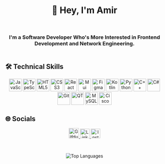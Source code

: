 <h1 align="center">👋 Hey, I'm Amir</h1>
<br>
<h3 align="center">
 I'm a Software Developer Who's More Interested in Frontend Development and Network Engineering.
  <br>
  <br>
</h3>



## 🛠️ Technical Skills

<p align="center">
  <!-- Frontend -->
 
  <img src="https://www.svgrepo.com/show/452045/js.svg" alt="JavaScript" width="40" height="40"/>
  <img src="https://www.svgrepo.com/show/349540/typescript.svg" alt="TypeScript" width="40" height="40"/>
  <img src="https://www.svgrepo.com/show/452228/html-5.svg" alt="HTML5" width="40" height="40"/>
  <img src="https://www.svgrepo.com/show/452185/css-3.svg" alt="CSS3" width="40" height="40"/>
  <img src="https://www.svgrepo.com/show/374035/reactts.svg" alt="React" width="40" height="40"/>
   <img src="https://cdn.jsdelivr.net/gh/devicons/devicon@latest/icons/materialui/materialui-original.svg" alt="Mui" width="40" height="40"/>

       
  <!-- Design -->
  <img src="https://www.svgrepo.com/show/452202/figma.svg" alt="Figma" width="40" height="40"/>
  
  <!-- Programming Languages -->
  <img src="https://www.svgrepo.com/show/373728/kotlin.svg" alt="Kotlin" width="40" height="40"/>
  <img src="https://www.svgrepo.com/show/452091/python.svg" alt="Python" width="40" height="40"/>
  <img src="https://cdn.jsdelivr.net/gh/devicons/devicon@latest/icons/cplusplus/cplusplus-original.svg" alt="C++" width="40" height="40"/>
  <img src="https://cdn.jsdelivr.net/gh/devicons/devicon@latest/icons/csharp/csharp-original.svg" alt="C#" width="40" height="40"/>
  <img src="https://cdn.jsdelivr.net/gh/devicons/devicon@latest/icons/git/git-original.svg" alt="Git" width="40" height="40"/>

  
  <!-- Other Technologies -->
  <img src="https://www.svgrepo.com/show/354243/qt.svg" alt="QT" width="40" height="40"/>
  <img src="https://www.svgrepo.com/show/355133/mysql.svg" alt="MySQL" width="40" height="40"/>
  <img src="https://www.svgrepo.com/show/448278/cisco.svg" alt="Cisco" width="40" height="40"/>
</p>



## 🌐 Socials

<p align="center">
  <a href="https://github.com/amirhakhavan">
    <img src="https://www.svgrepo.com/show/507319/github-circle.svg" alt="GitHub" height="32" width="32"/>
  </a> 
  <a href="https://www.linkedin.com/in/amirhakhavan/">
    <img src="https://www.svgrepo.com/show/382726/linkedin-linked-in.svg" alt="LinkedIn" height="30" width="30"/>
  </a> 
  <a href="https://instagram.com/amirh_akhavan">
    <img src="https://www.svgrepo.com/show/343562/instagram-social-media-network-communication-interaction-connection.svg" alt="Instagram" height="30" width="30"/>
  </a>
</p>

<br>
 
<p align="center">
  <img src="https://github-readme-stats.vercel.app/api/top-langs/?username=amirhakhavan&layout=compact&theme=radical" alt="Top Languages"/>
</p>
